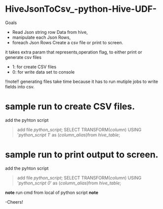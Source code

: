 # HiveJsonToCsv_-python-Hive-UDF-

Goals 
* Read Json string row Data from hive,                            
* manipulate each Json Rows,                                      
* foreach Json Rows Create a csv file or print to screen.         


 it takes extra param that represents,operation flag, to either print or generate csv files 
 * 1: for create CSV files
 * 0: for write data set to console
 
 !!note!! generating files take time because it has to run mutiple jobs to write fields into csv.

# sample run to create CSV files.

add the pyhton script
> add file *python_script*;
> SELECT TRANSFORM(*column*) USING '*python_script 1*' as (*column_alias*)from *hive_table*;


# sample run to print output to screen.

add the pyhton script
> add file *python_script*;
> SELECT TRANSFORM(*column*) USING '*python_script 0*' as (*column_alias*)from *hive_table*;

**note** run cmd from local of python script **note**

-Cheers!
